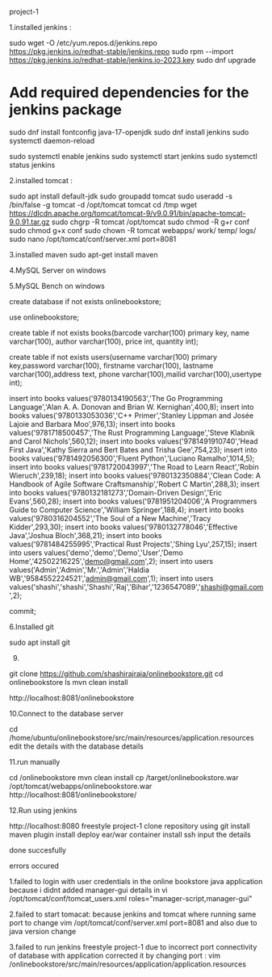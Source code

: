 project-1

1.installed jenkins : 

sudo wget -O /etc/yum.repos.d/jenkins.repo \
    https://pkg.jenkins.io/redhat-stable/jenkins.repo
sudo rpm --import https://pkg.jenkins.io/redhat-stable/jenkins.io-2023.key
sudo dnf upgrade
# Add required dependencies for the jenkins package
sudo dnf install fontconfig java-17-openjdk
sudo dnf install jenkins
sudo systemctl daemon-reload

sudo systemctl enable jenkins
sudo systemctl start jenkins
sudo systemctl status jenkins

2.installed tomcat :

sudo apt install default-jdk
sudo groupadd tomcat
sudo useradd -s /bin/false -g tomcat -d /opt/tomcat tomcat
cd /tmp
wget https://dlcdn.apache.org/tomcat/tomcat-9/v9.0.91/bin/apache-tomcat-9.0.91.tar.gz
sudo chgrp -R tomcat /opt/tomcat
sudo chmod -R g+r conf
sudo chmod g+x conf
sudo chown -R tomcat webapps/ work/ temp/ logs/
sudo nano /opt/tomcat/conf/server.xml 
port=8081



3.installed maven
sudo apt-get install maven

4.MySQL Server on windows

5.MySQL Bench on windows

create database if not exists onlinebookstore;

use onlinebookstore;

create table if not exists books(barcode varchar(100) primary key, name varchar(100), author varchar(100), price int, quantity int);

create table if not exists users(username varchar(100) primary key,password varchar(100), firstname varchar(100),
    lastname varchar(100),address text, phone varchar(100),mailid varchar(100),usertype int);

insert into books values('9780134190563','The Go Programming Language','Alan A. A. Donovan and Brian W. Kernighan',400,8);
insert into books values('9780133053036','C++ Primer','Stanley Lippman and Josée Lajoie and Barbara Moo',976,13);
insert into books values('9781718500457','The Rust Programming Language','Steve Klabnik and Carol Nichols',560,12);
insert into books values('9781491910740','Head First Java','Kathy Sierra and Bert Bates and Trisha Gee',754,23);
insert into books values('9781492056300','Fluent Python','Luciano Ramalho',1014,5);
insert into books values('9781720043997','The Road to Learn React','Robin Wieruch',239,18);
insert into books values('9780132350884','Clean Code: A Handbook of Agile Software Craftsmanship','Robert C Martin',288,3);
insert into books values('9780132181273','Domain-Driven Design','Eric Evans',560,28);
insert into books values('9781951204006','A Programmers Guide to Computer Science','William Springer',188,4);
insert into books values('9780316204552','The Soul of a New Machine','Tracy Kidder',293,30);
insert into books values('9780132778046','Effective Java','Joshua Bloch',368,21);
insert into books values('9781484255995','Practical Rust Projects','Shing Lyu',257,15);
insert into users values('demo','demo','Demo','User','Demo Home','42502216225','demo@gmail.com',2);
insert into users values('Admin','Admin','Mr.','Admin','Haldia WB','9584552224521','admin@gmail.com',1);
insert into users values('shashi','shashi','Shashi','Raj','Bihar','1236547089','shashi@gmail.com',2);

commit;


6.Installed git

sudo apt install git

9.

git clone https://github.com/shashirajraja/onlinebookstore.git
cd onlinebookstore
ls
mvn clean install

http://localhost:8081/onlinebookstore

10.Connect to the database server

cd	/home/ubuntu/onlinebookstore/src/main/resources/application.resources
edit the details with the database details

11.run manually

cd /onlinebookstore
mvn clean install
cp /target/onlinebookstore.war /opt/tomcat/webapps/onlinebookstore.war
http://localhost:8081/onlinebookstore/

12.Run using jenkins

http://localhost:8080
freestyle project-1
clone repository using git
install maven plugin
install deploy ear/war container
install ssh
input the details

done succesfully

errors occured

1.failed to login with user credentials in the online bookstore java application
because i didnt added manager-gui details in 
vi /opt/tomcat/conf/tomcat_users.xml
<role rolename="manager-script"/>
 roles="manager-script,manager-gui"
 
2.failed to start tomacat:
because jenkins and tomcat where running same port
to change
vim /opt/tomcat/conf/server.xml
port=8081
and also due to java version change

3.failed to run jenkins freestyle project-1
due to incorrect port connectivity of database with application
corrected it by changing port :
vim /onlinebookstore/src/main/resources/application/application.resources
